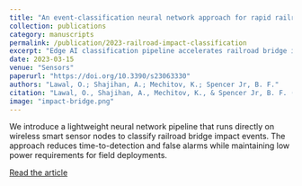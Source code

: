 ```yaml
---
title: "An event-classification neural network approach for rapid railroad bridge impact detection"
collection: publications
category: manuscripts
permalink: /publication/2023-railroad-impact-classification
excerpt: "Edge AI classification pipeline accelerates railroad bridge impact detection."
date: 2023-03-15
venue: "Sensors"
paperurl: "https://doi.org/10.3390/s23063330"
authors: "Lawal, O.; Shajihan, A.; Mechitov, K.; Spencer Jr, B. F."
citation: "Lawal, O., Shajihan, A., Mechitov, K., & Spencer Jr, B. F. (2023). An event-classification neural network approach for rapid railroad bridge impact detection. Sensors, 23(6), 3330."
image: "impact-bridge.png"
---
```

We introduce a lightweight neural network pipeline that runs directly on wireless smart sensor nodes to classify railroad bridge impact events. The approach reduces time-to-detection and false alarms while maintaining low power requirements for field deployments.

[Read the article](https://doi.org/10.3390/s23063330)
